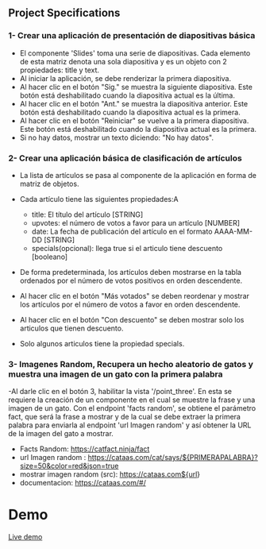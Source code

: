 ## Project Specifications

### 1- Crear una aplicación de presentación de diapositivas básica

- El componente 'Slides' toma una serie de diapositivas. Cada elemento de esta matriz denota una sola diapositiva y es un objeto con 2 propiedades: title y text.
- Al iniciar la aplicación, se debe renderizar la primera diapositiva.
- Al hacer clic en el botón "Sig." se muestra la siguiente diapositiva. Este botón está deshabilitado cuando la diapositiva actual es la última.
- Al hacer clic en el botón "Ant." se muestra la diapositiva anterior. Este botón está deshabilitado cuando la diapositiva actual es la primera.
- Al hacer clic en el botón "Reiniciar" se vuelve a la primera diapositiva. Este botón está deshabilitado cuando la diapositiva actual es la primera.
- Si no hay datos, mostrar un texto diciendo: "No hay datos".

### 2- Crear una aplicación básica de clasificación de artículos

- La lista de artículos se pasa al componente de la aplicación en forma de matriz de objetos.
- Cada artículo tiene las siguientes propiedades:A
  - title: El título del artículo [STRING]
  - upvotes: el número de votos a favor para un artículo [NUMBER]
  - date: La fecha de publicación del artículo en el formato AAAA-MM-DD [STRING]
  - specials(opcional): llega true si el articulo tiene descuento [booleano]

- De forma predeterminada, los artículos deben mostrarse en la tabla ordenados por el número de votos positivos en orden descendente.
- Al hacer clic en el botón "Más votados" se deben reordenar y mostrar los artículos por el número de votos a favor en orden descendente.
- Al hacer clic en el botón "Con descuento" se deben mostrar solo los articulos que tienen descuento.
- Solo algunos articulos tiene la propiedad specials.

### 3- Imagenes Random, Recupera un hecho aleatorio de gatos y muestra una imagen de un gato con la primera palabra

-Al darle clic en el botón 3, habilitar la vista '/point_three'. En esta se requiere la creación de un componente en el cual se muestre la frase y una imagen de un gato. Con el endpoint 'facts random', se obtiene el parámetro fact, que será la frase a mostrar y de la cual se debe extraer la primera palabra para enviarla al endpoint 'url Imagen random' y así obtener la URL de la imagen del gato a mostrar.

- Facts Random: <https://catfact.ninja/fact>
- url Imagen random : <https://cataas.com/cat/says/${PRIMERAPALABRA}?size=50&color=red&json=true>
- mostrar imagen random (src): <https://cataas.com${url>}
- documentacion: <https://cataas.com/#/>

# Demo
[Live demo](https://pixeldroid19.github.io/multi-proyectos-app/)
